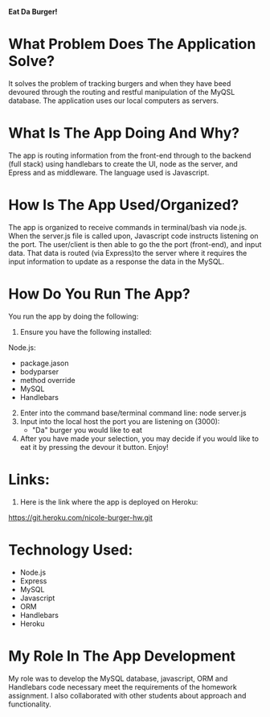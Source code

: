  **__Eat Da Burger!__**

# **__What Problem Does The Application Solve?__**  
It solves the problem of tracking burgers and when they have beed devoured through the routing and restful manipulation of the MyQSL database. The application uses
 our local computers as servers. 

# **__What Is The App Doing And Why?__** 
The app is routing information from the front-end through to the backend (full stack) using handlebars to create the UI, node as the server, and Epress and as middleware. The language used is Javascript.

# **__How Is The App Used/Organized?__** 
 The app is organized to receive commands in terminal/bash via node.js. When the server.js file is called upon, Javascript code instructs listening on the port. The user/client is then able to go the the port (front-end), and input data. That data is routed (via Express)to the server where it requires the input information to update as a response the data in the MySQL.

# **__How Do You Run The App?__** 
You run the app by doing the following:

1. Ensure you have the following installed:

Node.js:
* package.jason 
* bodyparser
* method override
* MySQL
* Handlebars

2. Enter into the command base/terminal command line:
 node server.js
3. Input into the local host the port you are listening on (3000):
    * "Da" burger you would like to eat
4. After you have made your selection, you may decide if you would like to eat it by pressing the devour it button. Enjoy!



        
# **__Links:__** 
1. Here is the link where the app is deployed on Heroku:

https://git.heroku.com/nicole-burger-hw.git

 

# **__Technology Used:__**
* Node.js
* Express
* MySQL
* Javascript
* ORM
* Handlebars
* Heroku

# **__My Role In The App Development__**
 My role was to develop the MySQL database, javascript, ORM and Handlebars code necessary meet the requirements of the homework assignment. I also collaborated with other students about approach and functionality.
